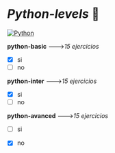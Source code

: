 # *Python-levels* 🐍

[![Python](https://img.shields.io/badge/Python-3.9+-yellow?style=for-the-badge&logo=python&logoColor=white&labelColor=101010)](https://python.org)

**python-basic** --->*15 ejercicios*
- [x] si 
- [ ] no

**python-inter** --->*15 ejercicios*
- [x] si 
- [ ] no

**python-avanced** --->*15 ejercicios*
- [ ] si 
- [x] no

